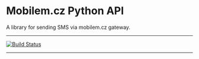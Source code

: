 Mobilem.cz Python API
=====================

A library for sending SMS via mobilem.cz gateway.

--------
[![Build Status](https://travis-ci.org/netman92/mobilem_cz.svg?branch=master)](https://travis-ci.org/netman92/mobilem_cz)

--------
